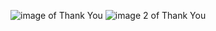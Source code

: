 ![image of Thank You](https://image.shutterstock.com/image-vector/thank-you-hand-drawn-lettering-260nw-780491263.jpg)
![image 2 of Thank You](https://process.filestackapi.com/resize=w:952/quality=value:70/cache=expiry:31536000/compress/no_metadata/VnyB8PwoTTSSnWwX6Tyn)
